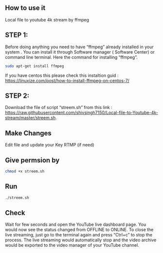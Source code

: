 ## How to use it
Local file to youtube 4k stream by ffmpeg

## STEP 1:

Before doing anything you need to have “ffmpeg” already installed in your system . You can install it through Software manager ( Software Center) or command line terminal. Here the command for installing “ffmpeg”.

```bash
sudo apt-get install ffmpeg
```

If you have centos this please check this instaltion guid : https://linuxize.com/post/how-to-install-ffmpeg-on-centos-7/

## STEP 2:
Download the file of script “streem.sh” from this link : https://raw.githubusercontent.com/shivsingh7150/Local-file-to-Youtube-4k-stream/master/streem.sh.

## Make Changes

Edit file and update your Key RTMP (if need)


## Give permsion by 

```bash
chmod +x streem.sh
```

## Run

```bash
./streem.sh
```

## Check

Wait for few seconds and open the YouTube live dashboard page. You would now see the status changed from OFFLINE to ONLINE. To close the live streaming, just go to the terminal again and press “Ctrl+c” to stop the process. The live streaming would automatically stop and the video archive would be exported to the video manager of your YouTube channel.



